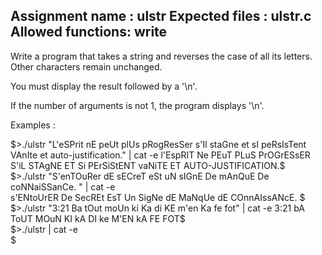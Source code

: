 Assignment name  : ulstr
Expected files   : ulstr.c
Allowed functions: write
--------------------------------------------------------------------------------

Write a program that takes a string and reverses the case of all its letters.
Other characters remain unchanged.

You must display the result followed by a '\n'.

If the number of arguments is not 1, the program displays '\n'.

Examples :  
  
$>./ulstr "L'eSPrit nE peUt plUs pRogResSer s'Il staGne et sI peRsIsTent VAnIte et auto-justification." | cat -e   
l'EspRIT Ne PEuT PLuS PrOGrESsER S'iL STAgNE ET Si PErSiStENT vaNiTE ET AUTO-JUSTIFICATION.$  
$>./ulstr "S'enTOuRer dE sECreT eSt uN sIGnE De mAnQuE De coNNaiSSanCe.  " | cat -e  
s'ENtoUrER De SecREt EsT Un SigNe dE MaNqUe dE COnnAIssANcE.  $  
$>./ulstr "3:21 Ba  tOut  moUn ki Ka di KE m'en Ka fe fot" | cat -e  
3:21 bA  ToUT  MOuN KI kA DI ke M'EN kA FE FOT$  
$>./ulstr | cat -e  
$  
